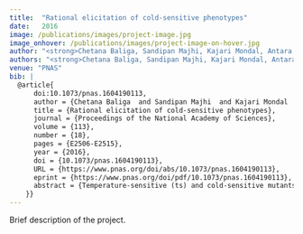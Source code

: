 ```yaml
---
title:  "Rational elicitation of cold-sensitive phenotypes"
date:   2016
image: /publications/images/project-image.jpg
image_onhover: /publications/images/project-image-on-hover.jpg
author: "<strong>Chetana Baliga, Sandipan Majhi, Kajari Mondal, Antara Bhattacharjee, K. VijayRaghavan,and Raghavan Varadarajana</strong>"
authors: "<strong>Chetana Baliga, Sandipan Majhi, Kajari Mondal, Antara Bhattacharjee, K. VijayRaghavan,and Raghavan Varadarajana</strong>"
venue: "PNAS"
bib: |
  @article{
      doi:10.1073/pnas.1604190113,
      author = {Chetana Baliga  and Sandipan Majhi  and Kajari Mondal  and Antara Bhattacharjee  and K. VijayRaghavan  and Raghavan Varadarajan },
      title = {Rational elicitation of cold-sensitive phenotypes},
      journal = {Proceedings of the National Academy of Sciences},
      volume = {113},
      number = {18},
      pages = {E2506-E2515},
      year = {2016},
      doi = {10.1073/pnas.1604190113},
      URL = {https://www.pnas.org/doi/abs/10.1073/pnas.1604190113},
      eprint = {https://www.pnas.org/doi/pdf/10.1073/pnas.1604190113},
      abstract = {Temperature-sensitive (ts) and cold-sensitive mutants (cs) provide rapid and reversible means to lower the level of a specific gene product at any stage in the life cycle of an organism. cs mutants are rare, and the molecular determinants of cs phenotypes are poorly understood. We present and validate a method for the rational elicitation of cold-sensitive phenotypes that involves the design of partial loss-of-function mutants based solely on amino acid sequence, and the coupling of such mutants to a heat responsive promoter. This study provides insight into the molecular determinants of cold sensitivity. Such designed cs mutants provide insight into gene function and also can be coupled with ts mutants to order genes in a pathway. Cold-sensitive phenotypes have helped us understand macromolecular assembly and biological phenomena, yet few attempts have been made to understand the basis of cold sensitivity or to elicit it by design. We report a method for rational design of cold-sensitive phenotypes. The method involves generation of partial loss-of-function mutants, at either buried or functional sites, coupled with selective overexpression strategies. The only essential input is amino acid sequence, although available structural information can be used as well. The method has been used to elicit cold-sensitive mutants of a variety of proteins, both monomeric and dimeric, and in multiple organisms, namely Escherichia coli, Saccharomyces cerevisiae, and Drosophila melanogaster. This simple, yet effective technique of inducing cold sensitivity eliminates the need for complex mutations and provides a plausible molecular mechanism for eliciting cold-sensitive phenotypes.
    }}
---
```

Brief description of the project.
